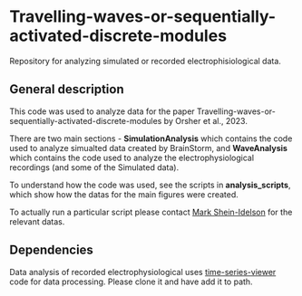 # Travelling-waves-or-sequentially-activated-discrete-modules

Repository for analyzing simulated or recorded electrophisiological data.

## General description
This code was used to analyze data for the paper Travelling-waves-or-sequentially-activated-discrete-modules by Orsher et al., 2023.

There are two main sections - **SimulationAnalysis** which contains the code used to analyze simualted 
data created by BrainStorm, and **WaveAnalysis** which contains the code used to
analyze the electrophysiological recordings (and some of the Simulated data).

To understand how the code was used, see the scripts in **analysis_scripts**, 
which show how the datas for the main figures were created.

To actually run a particular script please contact [Mark Shein-Idelson](mailto:sheinmark@tauex.tau.ac.il) for the relevant 
datas.

## Dependencies
Data analysis of recorded electrophysiological uses [time-series-viewer](https://github.com/EvolutionaryNeuralCodingLab/time-series-viewer) code for data processing.
Please clone it and have add it to path.
